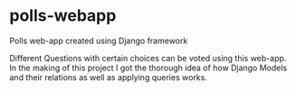 # polls-webapp
Polls web-app created using Django framework

Different Questions with certain choices can be voted using this web-app. In the making of this project I got the thorough idea of how Django Models and their relations as well as applying queries works.
